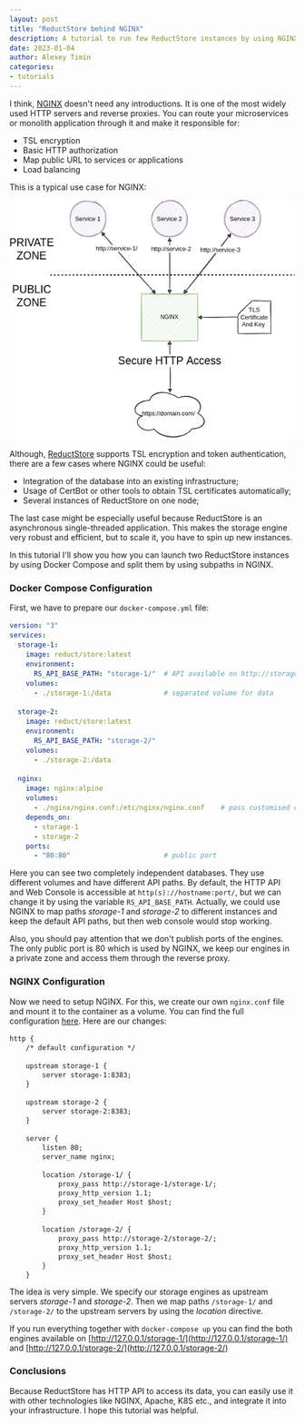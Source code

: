 ```yaml
---
layout: post
title: "ReductStore behind NGINX"
description: A tutorial to run few ReductStore instances by using NGINX as a reverse proxy
date: 2023-01-04
author: Alexey Timin
categories:
- tutorials
---
```


I think, [NGINX][1] doesn't need any introductions. It is one of the most widely used HTTP servers and reverse proxies.
You can route your microservices or monolith application through it and make it responsible for:

* TSL encryption
* Basic HTTP authorization
* Map public URL to services or applications
* Load balancing

<!--more-->

This is a typical use case for NGINX:

![NGINX use case](/assets/blog/2023-01-04/nginx-use-case.jpeg)

Although, [ReductStore][2] supports TSL encryption and token authentication, there are a few cases where NGINX could
be useful:

* Integration of the database into an existing infrastructure;
* Usage of CertBot or other tools to obtain TSL certificates automatically;
* Several instances of ReductStore on one node;

The last case might be especially useful because ReductStore is an asynchronous single-threaded application. This makes
the storage engine very robust and efficient, but to scale it, you have to spin up new instances.

In this tutorial I'll show you how you can launch two ReductStore instances by using Docker Compose and split them by
using subpaths in NGINX.

### Docker Compose Configuration

First, we have to prepare our `docker-compose.yml` file:

```yaml
version: "3"
services:
  storage-1:
    image: reduct/store:latest
    environment:
      RS_API_BASE_PATH: "storage-1/"  # API available on http://storage-1/storage-1
    volumes:
      - ./storage-1:/data             # separated volume for data

  storage-2:
    image: reduct/store:latest
    environment:
      RS_API_BASE_PATH: "storage-2/"
    volumes:
      - ./storage-2:/data

  nginx:
    image: nginx:alpine
    volumes:
      - ./nginx/nginx.conf:/etc/nginx/nginx.conf    # pass customised configuration to NGINX
    depends_on:
      - storage-1
      - storage-2
    ports:
      - "80:80"                       # public port
```

Here you can see two completely independent databases. They use different volumes and have different API paths.
By default, the HTTP API and Web Console is accessible at `http(s)://hostname:port/`, but we can change it by using the
variable
`RS_API_BASE_PATH`. Actually, we could use NGINX to map paths _storage-1_ and _storage-2_ to different instances and
keep
the default API paths, but then web console would stop working.

Also, you should pay attention that we don't publish ports of the engines. The only public port is 80 which is used by
NGINX, we keep our engines in a private zone and access them through the reverse proxy.

### NGINX Configuration

Now we need to setup NGINX. For this, we create our own `nginx.conf` file and mount it to the container as a volume.
You can find the full configuration [here](https://github.com/reductstore/nginx-example/blob/main/nginx/nginx.conf).
Here are our changes:

```
http {
    /* default configuration */
    
    upstream storage-1 {
        server storage-1:8383;
    }

    upstream storage-2 {
        server storage-2:8383;
    }

    server {
        listen 80;
        server_name nginx;

        location /storage-1/ {
            proxy_pass http://storage-1/storage-1/;
            proxy_http_version 1.1;
            proxy_set_header Host $host;
        }

        location /storage-2/ {
            proxy_pass http://storage-2/storage-2/;
            proxy_http_version 1.1;
            proxy_set_header Host $host;
        }
    }
```

The idea is very simple. We specify our storage engines as upstream servers _storage-1_ and _storage-2_. Then
we map paths `/storage-1/` and `/storage-2/` to the upstream servers by using the _location_ directive.

If you run everything together with `docker-compose up` you can find the both engines available
on [http://127.0.0.1/storage-1/](http://127.0.0.1/storage-1/)
and [http://127.0.0.1/storage-2/](http://127.0.0.1/storage-2/)

### Conclusions

Because ReductStore has HTTP API to access its data, you can easily use it with other technologies like NGINX, Apache,
K8S etc., and integrate it into your infrastructure. I hope this tutorial was helpful.


[1]:https://www.nginx.com/

[2]:https://www.reduct.store/